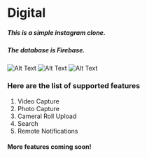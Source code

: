 # Digital

##### This is a simple instagram clone. 
##### The database is Firebase.

![Alt Text](https://firebasestorage.googleapis.com/v0/b/digital-c7674.appspot.com/o/digitalsearchdemo.gif?alt=media&token=ac038bd3-d1c4-4cb9-b30b-773096ed98d4)
![Alt Text](https://firebasestorage.googleapis.com/v0/b/digital-c7674.appspot.com/o/digitalcamerauploaddemo.gif?alt=media&token=10736c0f-c361-4ec6-b42c-edb335aef6e5)
![Alt Text](https://firebasestorage.googleapis.com/v0/b/digital-c7674.appspot.com/o/digitalcomments.gif?alt=media&token=d6bb2ff6-ef82-4761-aa51-0190aa0208d8)

### Here are the list of supported features
1. Video Capture
2. Photo Capture
3. Cameral Roll Upload
4. Search
5. Remote Notifications

#### More features coming soon!
